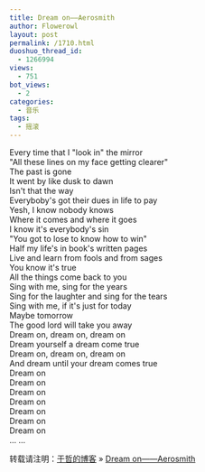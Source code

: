 ```yaml
---
title: Dream on——Aerosmith
author: Flowerowl
layout: post
permalink: /1710.html
duoshuo_thread_id:
  - 1266994
views:
  - 751
bot_views:
  - 2
categories:
  - 音乐
tags:
  - 摇滚
---
```

  
Every time that I "look in" the mirror  
"All these lines on my face getting clearer"  
The past is gone  
It went by like dusk to dawn  
Isn't that the way  
Everyboby's got their dues in life to pay  
Yesh, I know nobody knows  
Where it comes and where it goes  
I know it's everybody's sin  
"You got to lose to know how to win"  
Half my life's in book's written pages  
Live and learn from fools and from sages  
You know it's true  
All the things come back to you  
Sing with me, sing for the years  
Sing for the laughter and sing for the tears  
Sing with me, if it's just for today  
Maybe tomorrow  
The good lord will take you away  
Dream on, dream on, dream on  
Dream yourself a dream come true  
Dream on, dream on, dream on  
And dream until your dream comes true  
Dream on  
Dream on  
Dream on  
Dream on  
Dream on  
Dream on  
Dream on  
&#8230; &#8230;

转载请注明：[于哲的博客][1] &raquo; [Dream on——Aerosmith][2]

 [1]: http://lazynight.me
 [2]: http://lazynight.me/1710.html